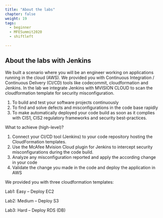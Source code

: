 ```yaml
---
title: "About the labs"
chapter: false
weight: 19
tags:
  - beginner
  - MFESummit2020
  - shiftleft
  
---
```

## About the labs with Jenkins

We built a scenario where you will be an engineer working on applications running in the cloud (AWS). We provided you with Continuous Integration / Continuous Delivery (CI/CD) tools like codecommit, cloudformation and Jenkins. In the lab we integrate Jenkins with MVISION CLOUD to scan the cloudformation template for security misconfiguration. 

1.	To build and test your software projects continuously
2.	To find and solve defects and misconfigurations in the code base rapidly
3.	To make automatically deployed your code build as soon as it complies with CIS1, CIS2 regulatory frameworks and security best-practices.

  What to achieve (high-level)?

1.	Connect your CI/CD tool (Jenkins) to your code repository hosting the CloudFormation templates.
2.	Use the McAfee Mvision Cloud plugin for Jenkins to intercept security misconfigurations during the code build.
3.	Analyze any misconfiguration reported and apply the according change in your code
4.	Validate the change you made in the code and deploy the application in AWS


We provided you with three cloudformation templates:

Lab1:  Easy – Deploy EC2

Lab2:  Medium – Deploy S3

Lab3:  Hard – Deploy RDS (DB)



 
